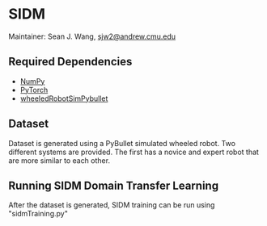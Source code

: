 # SIDM
Maintainer: Sean J. Wang, sjw2@andrew.cmu.edu

## Required Dependencies
- [NumPy](numpy.org)
- [PyTorch](pytorch.org)
- [wheeledRobotSimPybullet](github.com/robomechanics/wheeledRobotSimPybullet)

## Dataset
Dataset is generated using a PyBullet simulated wheeled robot. Two different systems are provided. The first has a novice and expert robot that are more similar to each other.

## Running SIDM Domain Transfer Learning
After the dataset is generated, SIDM training can be run using "sidmTraining.py"
